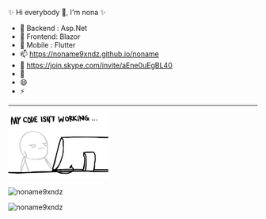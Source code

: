 ✨ Hi everybody 👋, I'm nona ✨
- 🔭 Backend : Asp.Net
- 🌱 Frontend: Blazor
- 👯 Mobile : Flutter
- 📫 https://noname9xndz.github.io/noname
- 💬 https://join.skype.com/invite/aEne0uEgBL40
- 🤔
- 😄 
- ⚡ 


<hr>

<img src="https://raw.githubusercontent.com/noname9xndz/noname9xndz/master/dev-coding.gif" alt="funny-gif-noname9xndz" width="40%">

<p align="left"> <img src="https://komarev.com/ghpvc/?username=noname9xndz" alt="noname9xndz" /> </p>

<p align="left">  
  <img src="https://github-readme-stats.vercel.app/api?username=noname9xndz&show_icons=false" alt="noname9xndz" />
</p>

